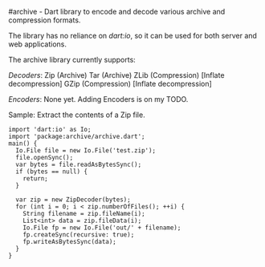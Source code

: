 #archive - Dart library to encode and decode various archive and compression formats.

The library has no reliance on *dart:io*, so it can be used for both server
and web applications.

The archive library currently supports:

*Decoders*:
Zip (Archive)
Tar (Archive)
ZLib (Compression) [Inflate decompression]
GZip (Compression) [Inflate decompression]

*Encoders*:
None yet.  Adding Encoders is on my TODO.

Sample: Extract the contents of a Zip file.

    import 'dart:io' as Io;
    import 'package:archive/archive.dart';
    main() {
      Io.File file = new Io.File('test.zip');
      file.openSync();
      var bytes = file.readAsBytesSync();
      if (bytes == null) {
        return;
      }
    
      var zip = new ZipDecoder(bytes);
      for (int i = 0; i < zip.numberOfFiles(); ++i) {
        String filename = zip.fileName(i);
        List<int> data = zip.fileData(i);
        Io.File fp = new Io.File('out/' + filename);
        fp.createSync(recursive: true);
        fp.writeAsBytesSync(data);
      }
    }
